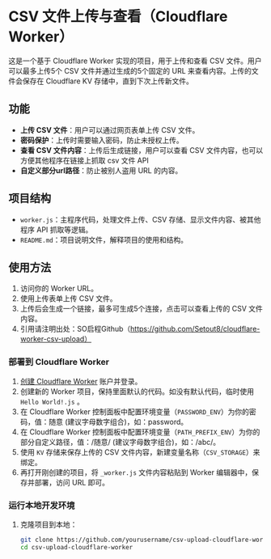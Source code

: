 # CSV 文件上传与查看（Cloudflare Worker）
这是一个基于 Cloudflare Worker 实现的项目，用于上传和查看 CSV 文件。用户可以最多上传5个 CSV 文件并通过生成的5个固定的 URL 来查看内容。上传的文件会保存在 Cloudflare KV 存储中，直到下次上传新文件。

## 功能
- **上传 CSV 文件**：用户可以通过网页表单上传 CSV 文件。
- **密码保护**：上传时需要输入密码，防止未授权上传。
- **查看 CSV 文件内容**：上传后生成链接，用户可以查看 CSV 文件内容，也可以方便其他程序在链接上抓取 csv 文件 API
- **自定义部分url路径**：防止被别人盗用 URL 的内容。

## 项目结构
- `worker.js`：主程序代码，处理文件上传、CSV 存储、显示文件内容、被其他程序 API 抓取等逻辑。
- `README.md`：项目说明文件，解释项目的使用和结构。

## 使用方法
1. 访问你的 Worker URL。
2. 使用上传表单上传 CSV 文件。
3. 上传后会生成一个链接，最多可生成5个连接，点击可以查看上传的 CSV 文件内容。
4. 引用请注明出处：SO启程Github（https://github.com/Setout8/cloudflare-worker-csv-upload）

### 部署到 Cloudflare Worker
1. [创建 Cloudflare Worker](https://workers.cloudflare.com/) 账户并登录。
2. 创建新的 Worker 项目，保持里面默认的代码。如没有默认代码，临时使用 `Hello World!.js` 。
3. 在 Cloudflare Worker 控制面板中配置环境变量（`PASSWORD_ENV`）为你的密码，值：随意 (建议字母数字组合)，如：password。
4. 在 Cloudflare Worker 控制面板中配置环境变量（`PATH_PREFIX_ENV`）为你的部分自定义路径，值：/随意/ (建议字母数字组合)，如：/abc/。
5. 使用 `KV` 存储来保存上传的 CSV 文件内容，新建变量名称（`CSV_STORAGE`）来绑定。
6. 再打开刚创建的项目，将 `_worker.js` 文件内容粘贴到 Worker 编辑器中，保存并部署，访问 URL 即可。

### 运行本地开发环境
1. 克隆项目到本地：
   ```bash
   git clone https://github.com/yourusername/csv-upload-cloudflare-worker.git
   cd csv-upload-cloudflare-worker
